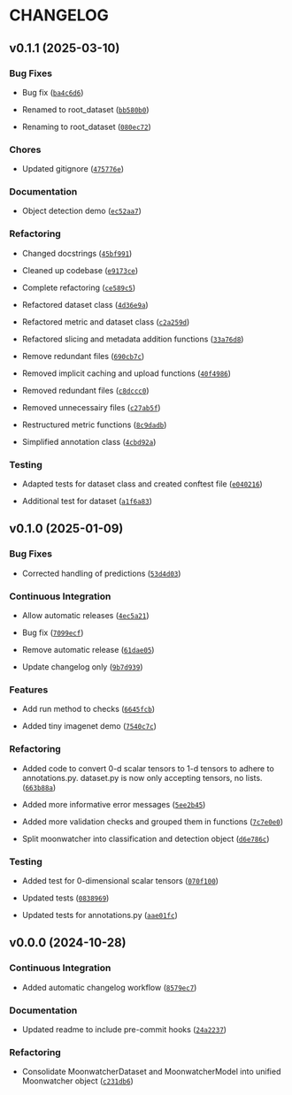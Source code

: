 # CHANGELOG


## v0.1.1 (2025-03-10)

### Bug Fixes

- Bug fix
  ([`ba4c6d6`](https://github.com/iamheinrich/doleus/commit/ba4c6d60b805662ea15bc2a0a6b76197cabc2189))

- Renamed to root_dataset
  ([`bb580b0`](https://github.com/iamheinrich/doleus/commit/bb580b0686b6552bfdc0b8dd493e0e0dcc18bf8e))

- Renaming to root_dataset
  ([`080ec72`](https://github.com/iamheinrich/doleus/commit/080ec72ef20eb8729371587a5610c6c8d4c237de))

### Chores

- Updated gitignore
  ([`475776e`](https://github.com/iamheinrich/doleus/commit/475776e9477a5a503c200d955713cc9c1f505344))

### Documentation

- Object detection demo
  ([`ec52aa7`](https://github.com/iamheinrich/doleus/commit/ec52aa7c8b4a0c5dfef4d568386fb5b4417e816f))

### Refactoring

- Changed docstrings
  ([`45bf991`](https://github.com/iamheinrich/doleus/commit/45bf991b1fa376c9b043a0d486011ea877f3f555))

- Cleaned up codebase
  ([`e9173ce`](https://github.com/iamheinrich/doleus/commit/e9173ced68c0540bc7c2c5fbbe05cd8d44e96baf))

- Complete refactoring
  ([`ce589c5`](https://github.com/iamheinrich/doleus/commit/ce589c51ec982a55db415bc47a85e29b8a591f2d))

- Refactored dataset class
  ([`4d36e9a`](https://github.com/iamheinrich/doleus/commit/4d36e9abb9dcadc9624d47efdd7a6979ecddf207))

- Refactored metric and dataset class
  ([`c2a259d`](https://github.com/iamheinrich/doleus/commit/c2a259d7718d6d2e1bf8aa99e4fd2fe9e3389422))

- Refactored slicing and metadata addition functions
  ([`33a76d8`](https://github.com/iamheinrich/doleus/commit/33a76d8b5e9e5bfe0cec0102de6e43ea9be6e494))

- Remove redundant files
  ([`690cb7c`](https://github.com/iamheinrich/doleus/commit/690cb7ca3bf5987224ae4f3dc9de97e9ec3af42e))

- Removed implicit caching and upload functions
  ([`40f4986`](https://github.com/iamheinrich/doleus/commit/40f498673b0bc2f66f683d4f64afb0362bb0262d))

- Removed redundant files
  ([`c8dccc0`](https://github.com/iamheinrich/doleus/commit/c8dccc0a0584ec7a3b9f734a51da68ab77f7cdd5))

- Removed unnecessairy files
  ([`c27ab5f`](https://github.com/iamheinrich/doleus/commit/c27ab5ff9b8cb852f041d84d96410f2cc2fd4902))

- Restructured metric functions
  ([`8c9dadb`](https://github.com/iamheinrich/doleus/commit/8c9dadbce13ad9604599e022bae484fe08f90cc0))

- Simplified annotation class
  ([`4cbd92a`](https://github.com/iamheinrich/doleus/commit/4cbd92ae0da973150d117926b52a695f41eb7c02))

### Testing

- Adapted tests for dataset class and created conftest file
  ([`e040216`](https://github.com/iamheinrich/doleus/commit/e04021688efea3b85df15d721687b2d008daf775))

- Additional test for dataset
  ([`a1f6a83`](https://github.com/iamheinrich/doleus/commit/a1f6a83888cb4eb2c31fc419512cd6896363df0a))


## v0.1.0 (2025-01-09)

### Bug Fixes

- Corrected handling of predictions
  ([`53d4d03`](https://github.com/iamheinrich/doleus/commit/53d4d032a0ce466072a7e878bc1c673d315b9bda))

### Continuous Integration

- Allow automatic releases
  ([`4ec5a21`](https://github.com/iamheinrich/doleus/commit/4ec5a2182c83856cfef9309a857438041c460b02))

- Bug fix
  ([`7099ecf`](https://github.com/iamheinrich/doleus/commit/7099ecf4616b7ff4399db7eb0c7034909cee9648))

- Remove automatic release
  ([`61dae05`](https://github.com/iamheinrich/doleus/commit/61dae05e5d2d2c663c3d116b7f77acdb46edfa6d))

- Update changelog only
  ([`9b7d939`](https://github.com/iamheinrich/doleus/commit/9b7d939b64455d290ba5d56e6a4fa9b7c6cba37a))

### Features

- Add run method to checks
  ([`6645fcb`](https://github.com/iamheinrich/doleus/commit/6645fcbb005aad6ee2f79b43356d31049847c4f0))

- Added tiny imagenet demo
  ([`7540c7c`](https://github.com/iamheinrich/doleus/commit/7540c7cef5296f86f444ac459af8556793c06ec5))

### Refactoring

- Added code to convert 0-d scalar tensors to 1-d tensors to adhere to annotations.py. dataset.py is
  now only accepting tensors, no lists.
  ([`663b88a`](https://github.com/iamheinrich/doleus/commit/663b88accdb02d2835d050d650aed6b32bff98ba))

- Added more informative error messages
  ([`5ee2b45`](https://github.com/iamheinrich/doleus/commit/5ee2b451d1afc941a57a023a364eee30f4ac03c8))

- Added more validation checks and grouped them in functions
  ([`7c7e0e0`](https://github.com/iamheinrich/doleus/commit/7c7e0e0c6d9e173ce6a5729c849d4800814a3ce9))

- Split moonwatcher into classification and detection object
  ([`d6e786c`](https://github.com/iamheinrich/doleus/commit/d6e786c26a2503f6f7c1a0f0d8c17565a97b184e))

### Testing

- Added test for 0-dimensional scalar tensors
  ([`070f100`](https://github.com/iamheinrich/doleus/commit/070f100171909bfd7bb905bcf6621f3801e8f6ec))

- Updated tests
  ([`0838969`](https://github.com/iamheinrich/doleus/commit/0838969adcb0949cd91c05916771214b29ffc53a))

- Updated tests for annotations.py
  ([`aae01fc`](https://github.com/iamheinrich/doleus/commit/aae01fc611a6252b4a37e390274d90eb5a242999))


## v0.0.0 (2024-10-28)

### Continuous Integration

- Added automatic changelog workflow
  ([`8579ec7`](https://github.com/iamheinrich/doleus/commit/8579ec70826e268a16a435eebc2e426b6060b26e))

### Documentation

- Updated readme to include pre-commit hooks
  ([`24a2237`](https://github.com/iamheinrich/doleus/commit/24a2237c794cd0d6e4ba532e36c99e25d2814626))

### Refactoring

- Consolidate MoonwatcherDataset and MoonwatcherModel into unified Moonwatcher object
  ([`c231db6`](https://github.com/iamheinrich/doleus/commit/c231db6a26d5644b54a0d18b36fc8d2849704cfa))
